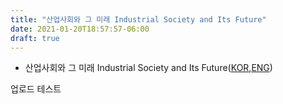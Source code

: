 ```yaml
---
title: "산업사회와 그 미래 Industrial Society and Its Future"
date: 2021-01-20T18:57:57-06:00
draft: true
---
```


* 산업사회와 그 미래 Industrial Society and Its Future([KOR](ISIF.pdf),[ENG](unabomber.pdf))

업로드 테스트